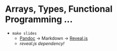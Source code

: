 # Arrays, Types, Functional Programming ...

- `make slides`
    - [Pandoc](https://pandoc.org/) -> Markdown -> [Reveal.js](https://github.com/hakimel/reveal.js/)
    - *reveal.js dependency!*